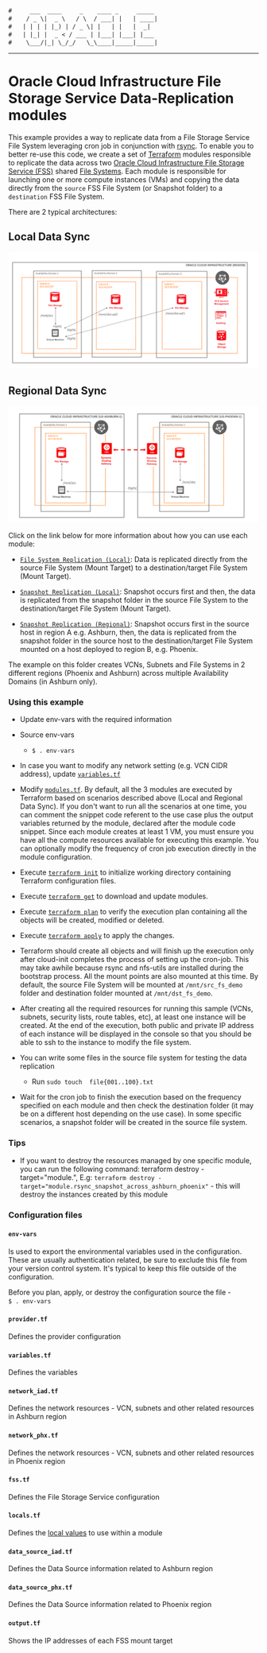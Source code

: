     #     ___  ____     _    ____ _     _____
    #    / _ \|  _ \   / \  / ___| |   | ____|
    #   | | | | |_) | / _ \| |   | |   |  _|
    #   | |_| |  _ < / ___ | |___| |___| |___
    #    \___/|_| \_/_/   \_\____|_____|_____|
***
# Oracle Cloud Infrastructure File Storage Service Data-Replication modules

This example provides a way to replicate data from a File Storage Service File System leveraging cron job in conjunction with [rsync](https://en.wikipedia.org/wiki/Rsync). To enable you to better re-use this code, we create a set of [Terraform](https://www.terraform.io/) modules responsible to replicate the data across two [Oracle Cloud Infrastructure File Storage Service (FSS)](https://docs.us-phoenix-1.oraclecloud.com/Content/File/Concepts/filestorageoverview.htm) shared [File Systems](https://docs.us-phoenix-1.oraclecloud.com/Content/File/Tasks/creatingfilesystems.htm). Each module is responsible for launching one or more compute instances (VMs) and copying the data directly from the `source` FSS File System (or Snapshot folder) to a `destination` FSS File System.

There are 2 typical architectures:

Local Data Sync
---------------
![Local Data Sync](./_docs/local_data_sync_architecture.png)

Regional Data Sync
------------------
![Regional Data Sync](./_docs/regional_data_sync_architecture.png)

Click on the link below for more information about how you can use each module:

* [`File System Replication (Local)`](./modules/rsync_filesystem_local/README.md): Data is replicated directly from the source File System (Mount Target) to a destination/target File System (Mount Target).

* [`Snapshot Replication (Local)`](./modules/rsync_snapshot_local/README.md): Snapshot occurs first and then, the data is replicated from the snapshot folder in the source File System to the destination/target File System (Mount Target).

* [`Snapshot Replication (Regional)`](./modules/rsync_snapshot_across_region/README.md): Snapshot occurs first in the source host in region A e.g. Ashburn, then, the data is replicated from the snapshot folder in the source host to the destination/target File System mounted on a host deployed to region B, e.g. Phoenix.

The example on this folder creates VCNs, Subnets and File Systems in 2 different regions (Phoenix and Ashburn) across multiple Availability Domains (in Ashburn only).

### Using this example
* Update env-vars with the required information

* Source env-vars
  * `$ . env-vars`

* In case you want to modify any network setting (e.g. VCN CIDR address), update [`variables.tf`](variables.tf)

* Modify [`modules.tf`](modules.tf). By default, all the 3 modules are executed by Terraform based on scenarios described above (Local and Regional Data Sync). If you don't want to run all the scenarios at one time, you can comment the snippet code referent to the use case plus the output variables returned by the module, declared after the module code snippet. Since each module creates at least 1 VM, you must ensure you have all the compute resources available for executing this example. You can optionally modify the frequency of cron job execution directly in the module configuration.

* Execute [`terraform init`](https://www.terraform.io/docs/commands/init.html) to initialize working directory containing Terraform configuration files.

* Execute [`terraform get`](https://www.terraform.io/docs/commands/get.html) to download and update modules.

* Execute [`terraform plan`](https://www.terraform.io/docs/commands/plan.html) to verify the execution plan containing all the objects will be created, modified or deleted.

* Execute [`terraform apply`](https://www.terraform.io/docs/commands/apply.html) to apply the changes.

* Terraform should create all objects and will finish up the execution only after cloud-init completes the process of setting up the cron-job. This may take awhile because rsync and nfs-utils are installed during the bootstrap process. All the mount points are also mounted at this time. By default, the source File System will be mounted at `/mnt/src_fs_demo` folder and destination folder mounted at `/mnt/dst_fs_demo`.

* After creating all the required resources for running this sample (VCNs, subnets, security lists, route tables, etc), at least one instance will be created. At the end of the execution, both public and private IP address of each instance will be displayed in the console so that you should be able to ssh to the instance to modify the file system. 

* You can write some files in the source file system for testing the data replication
    * Run `sudo touch  file{001..100}.txt`

* Wait for the cron job to finish the execution based on the frequency specified on each module and then check the destination folder (it may be on a different host depending on the use case). In some specific scenarios, a snapshot folder will be created in the source file system.


### Tips
* If you want to destroy the resources managed by one specific module, you can run the following command: terraform destroy -target="module.<module-name>", E.g:
    `terraform destroy -target="module.rsync_snapshot_across_ashburn_phoenix"` - this will destroy the instances created by this module


### Configuration files

#### `env-vars`
Is used to export the environmental variables used in the configuration. These are usually authentication related, be sure to exclude this file from your version control system. It's typical to keep this file outside of the configuration.

Before you plan, apply, or destroy the configuration source the file -  
`$ . env-vars`

#### `provider.tf`
Defines the provider configuration

#### `variables.tf`
Defines the variables

#### `network_iad.tf`
Defines the network resources - VCN, subnets and other related resources in Ashburn region

#### `network_phx.tf`
Defines the network resources - VCN, subnets and other related resources in Phoenix region

#### `fss.tf`
Defines the File Storage Service configuration

#### `locals.tf`
Defines the [local values](https://www.terraform.io/docs/configuration/locals.html) to use within a module

#### `data_source_iad.tf`
Defines the Data Source information related to Ashburn region

#### `data_source_phx.tf`
Defines the Data Source information related to Phoenix region

#### `output.tf`
Shows the IP addresses of each FSS mount target
